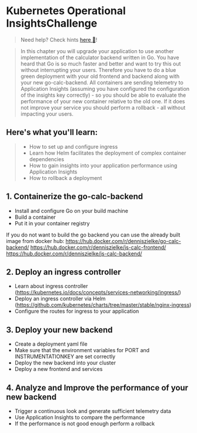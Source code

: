 # Kubernetes Operational InsightsChallenge
> Need help? Check hints [here :blue_book:](hints/k8sMulti.md)!

> In this chapter you will upgrade your application to use another implementation of the calculator backend written in Go. You have heard that Go is so much faster and better and want to try this out without interrupting your users. Therefore you have to do a blue green deployment with your old frontend and backend along with your new go-calc-backend. All containers are sending telemetry to Application Insights (assuming you have configured the configuration of the insights key correctly) - so you should be able to evaluate the performance of your new container relative to the old one. If it does not improve your service you should perform a rollback - all without impacting your users.

## Here's what you'll learn:
> - How to set up and configure ingress
> - Learn how Helm facilitates the deployment of complex container dependencies
> - How to gain insights into your application performance using Application Insights
> - How to rollback a deployment

## 1. Containerize the go-calc-backend
- Install and configure Go on your build machine
- Build a container
- Put it in your container registry

If you do not want to build the go backend you can use the already built image from docker hub:
https://hub.docker.com/r/denniszielke/go-calc-backend/
https://hub.docker.com/r/denniszielke/js-calc-frontend/
https://hub.docker.com/r/denniszielke/js-calc-backend/

## 2. Deploy an ingress controller
- Learn about ingress controller (https://kubernetes.io/docs/concepts/services-networking/ingress/)
- Deploy an ingress controller via Helm (https://github.com/kubernetes/charts/tree/master/stable/nginx-ingress)
- Configure the routes for ingress to your application

## 3. Deploy your new backend
- Create a deployment yaml file
- Make sure that the environment variables for PORT and INSTRUMENTATIONKEY are set correctly
- Deploy the new backend into your cluster
- Deploy a new frontend and services

## 4. Analyze and Improve the performance of your new backend
- Trigger a continuous look and generate sufficient telemetry data
- Use Application Insights to compare the performance
- If the performance is not good enough perform a rollback

